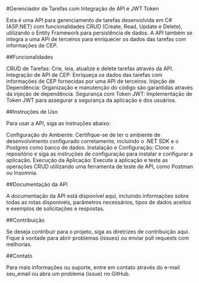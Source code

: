#Gerenciador de Tarefas com Integração de API e JWT Token

Esta é uma API para gerenciamento de tarefas desenvolvida em C# (ASP.NET) com funcionalidades CRUD (Create, Read, Update e Delete), utilizando o Entity Framework para persistência de dados. A API também se integra a uma API de terceiros para enriquecer os dados das tarefas com informações de CEP.

##Funcionalidades

CRUD de Tarefas: Crie, leia, atualize e delete tarefas através da API.
Integração de API de CEP: Enriqueça os dados das tarefas com informações de CEP fornecidas por uma API de terceiros.
Injeção de Dependência: Organização e manutenção do código são garantidas através da injeção de dependência.
Segurança com Token JWT: Implementação de Token JWT para assegurar a segurança da aplicação e dos usuários.

##Instruções de Uso

Para usar a API, siga as instruções abaixo:

Configuração do Ambiente: Certifique-se de ter o ambiente de desenvolvimento configurado corretamente, incluindo o .NET SDK e o Postgres como banco de dados.
Instalação e Configuração: Clone o repositório e siga as instruções de configuração para instalar e configurar a aplicação.
Execução da Aplicação: Execute a aplicação e teste as operações CRUD utilizando uma ferramenta de teste de API, como Postman ou Insomnia.

##Documentação da API

A documentação da API está disponível aqui, incluindo informações sobre todas as rotas disponíveis, parâmetros necessários, tipos de dados aceitos e exemplos de solicitações e respostas.

##Contribuição

Se deseja contribuir para o projeto, siga as diretrizes de contribuição aqui. Fique à vontade para abrir problemas (issues) ou enviar pull requests com melhorias.

##Contato

Para mais informações ou suporte, entre em contato através do e-mail seu_email ou abra um problema (issue) no GitHub.

